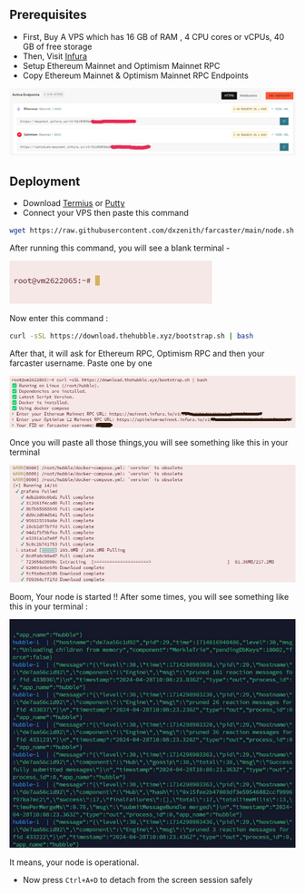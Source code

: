 
## Prerequisites

- First, Buy A VPS which has 16 GB of RAM , 4 CPU cores or vCPUs, 40 GB of free storage
- Then, Visit [Infura](https://app.infura.io/)
- Setup Ethereum Mainnet and Optimism Mainnet RPC
- Copy Ethereum Mainnet & Optimism Mainnet RPC Endpoints


![Logo](/images/image_2024-06-23_12-54-27.png)

## Deployment

- Download [Termius](https://termius.com/download/windows) or [Putty](https://www.chiark.greenend.org.uk/~sgtatham/putty/latest.html)
- Connect your VPS then paste this command

```bash
wget https://raw.githubusercontent.com/dxzenith/farcaster/main/node.sh && chmod +x node.sh && ./node.sh
```
After running this command, you will see a blank terminal -

![Logo3](/images/Screenshot%202024-06-23%20131430.png)

Now enter this command :

```bash
curl -sSL https://download.thehubble.xyz/bootstrap.sh | bash
```
After that, it will ask for Ethereum RPC, Optimism RPC and then your farcaster username. Paste one by one

![Logo4](/images/photo_2024-06-23_13-21-23.jpg)

Once you will paste all those things,you will see something like this in your terminal

![Logo5](/images/Screenshot%202024-06-23%20132034.png)

Boom, Your node is started !! After some times, you will see something like this in your terminal :

![Logo4](/images/Screenshot%202024-06-23%20132711.png)

It means, your node is operational.

- Now press ```Ctrl+A+D``` to detach from the screen session safely
